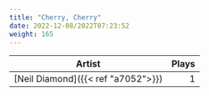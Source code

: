 ```yaml
---
title: "Cherry, Cherry"
date: 2022-12-08/2022T07:23:52
weight: 165
---
```




 Artist | Plays 
----- | -----:
[Neil Diamond]({{< ref "a7052">}}) | 1
